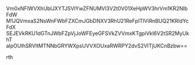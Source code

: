 Vm0xNFlWVXhUblJXYTJSVlYwZFNUMVl3V2t0V01XeHpWV3hrVm1KR2NIbFdW
M1JQVmxaS2NsWnFWbFZXCmJGbDNXV3RhU21ReFpITlViRnBUQ21KRldYcFdX
SEJEVkRKU1dGTnJWbFZpVjJoWFEyeGFSVkZVVmxKTgpiVkl6V2tSR2MyUkhT
alpOUlhSRVltMTNNbGRYWXpsUVVXOUxaRWRPY2dvS2VITjUKCnBzbw==

rth